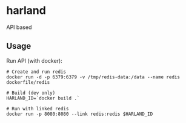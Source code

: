 # harland
API based 

## Usage

Run API (with docker):
```
# Create and run redis
docker run -d -p 6379:6379 -v /tmp/redis-data:/data --name redis dockerfile/redis
 
# Build (dev only)
HARLAND_ID=`docker build .`

# Run with linked redis
docker run -p 8080:8080 --link redis:redis $HARLAND_ID
```
